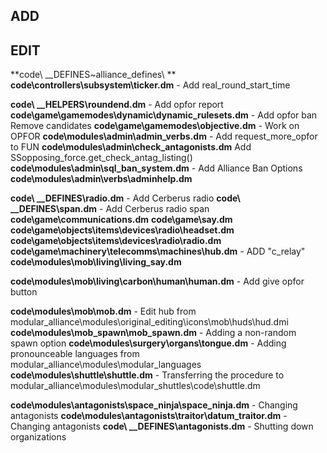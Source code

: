 ## ADD

## EDIT

**code\ __DEFINES\~alliance_defines\ **
**code\controllers\subsystem\ticker.dm** - Add real_round_start_time

**code\ __HELPERS\roundend.dm** - Add opfor report
**code\game\gamemodes\dynamic\dynamic_rulesets.dm** - Add opfor ban Remove candidates
**code\game\gamemodes\objective.dm** - Work on OPFOR
**code\modules\admin\admin_verbs.dm** - Add request_more_opfor to FUN
**code\modules\admin\check_antagonists.dm** Add SSopposing_force.get_check_antag_listing()
**code\modules\admin\sql_ban_system.dm** - Add Alliance Ban Options
**code\modules\admin\verbs\adminhelp.dm**

**code\ __DEFINES\radio.dm** - Add Cerberus radio
**code\ __DEFINES\span.dm** - Add Cerberus radio span
**code\game\communications.dm**
**code\game\say.dm**
**code\game\objects\items\devices\radio\headset.dm**
**code\game\objects\items\devices\radio\radio.dm**
**code\game\machinery\telecomms\machines\hub.dm** - ADD "c_relay"
**code\modules\mob\living\living_say.dm** 

**code\modules\mob\living\carbon\human\human.dm** - Add give opfor button

**code\modules\mob\mob.dm** - Edit hub from modular_alliance\modules\original_editing\icons\mob\huds\hud.dmi
**code\modules\mob_spawn\mob_spawn.dm** - Adding a non-random spawn option
**code\modules\surgery\organs\tongue.dm** - Adding pronounceable languages from modular_alliance\modules\modular_languages
**code\modules\shuttle\shuttle.dm** - Transferring the procedure to modular_alliance\modules\modular_shuttles\code\shuttle.dm

**code\modules\antagonists\space_ninja\space_ninja.dm** - Changing antagonists
**code\modules\antagonists\traitor\datum_traitor.dm**  - Changing antagonists
**code\ __DEFINES\antagonists.dm** - Shutting down organizations
